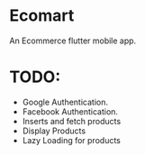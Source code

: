 # Ecomart

An Ecommerce flutter mobile app.

# TODO:
- Google Authentication.  
- Facebook Authentication.  
- Inserts and fetch products
- Display Products
- Lazy Loading for products
